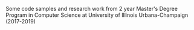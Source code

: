 Some code samples and research work from 2 year Master's Degree Program in Computer Science at University of Illinois Urbana-Champaign (2017-2019)
